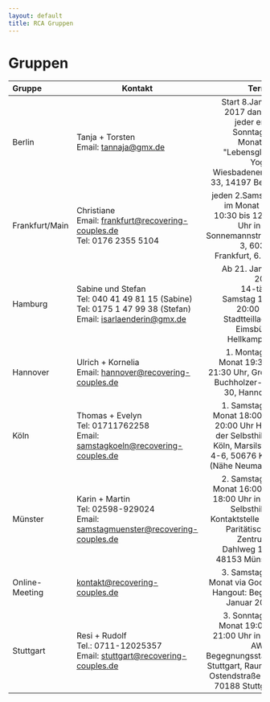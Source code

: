 ```yaml
---
layout: default
title: RCA Gruppen
---
```

# Gruppen

| Gruppe | Kontakt | Termin                       |
|:------ | ------- | ---------------------------: |
| Berlin | Tanja + Torsten<br>Email: <tannaja@gmx.de> | Start 8.Januar 2017 danach jeder erste Sonntag im Monat, Im "Lebensglück Yoga", Wiesbadenerstr. 33, 14197 Berlin |
| Frankfurt/Main | Christiane<br>Email: <frankfurt@recovering-couples.de><br>Tel: 0176 2355 5104 | jeden 2.Samstag im Monat  von 10:30 bis 12:00 Uhr  in der Sonnemannstraße 3, 60314 Frankfurt, 6. OG |
| Hamburg | Sabine und Stefan<br>Tel: 040 41 49 81 15 (Sabine)<br>Tel: 0175 1 47 99 38 (Stefan)<br>Email: <isarlaenderin@gmx.de> | Ab 21. Januar 2017<br>14-tägig Samstag 18 - 20:00 Uhr<br>Stadtteilladen Eimsbüttel<br>Hellkamp 56 |
| Hannover | Ulrich + Kornelia<br>Email: <hannover@recovering-couples.de> | 1. Montag im Monat 19:30 - 21:30 Uhr,  Groß-Buchholzer-Str. 30, Hannover |
| Köln | Thomas + Evelyn<br>Tel: 01711762258<br>Email: <samstagkoeln@recovering-couples.de> | 1. Samstag im Monat 18:00 bis 20:00 Uhr Haus der Selbsthilfe-Köln, Marsilstein 4-6, 50676 Köln (Nähe Neumarkt) |
| Münster | Karin + Martin<br>Tel: 02598-929024<br>Email: <samstagmuenster@recovering-couples.de> | 2. Samstag im Monat 16:00 bis 18:00 Uhr  in der Selbsthilfe-Kontaktstelle des Paritätischen Zentrums, Dahlweg 112, 48153 Münster |
| Online-Meeting | <kontakt@recovering-couples.de> | 3. Samstag im Monat via Google Hangout: Beginn Januar 2017 |
| Stuttgart | Resi + Rudolf<br>Tel.: 0711-12025357<br>Email: <stuttgart@recovering-couples.de> | 3. Sonntag im Monat 19:00 - 21:00 Uhr in der AWO-Begegnungsstätte Stuttgart, Raum 3, Ostendstraße 83, 70188 Stuttgart | 
